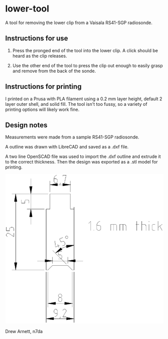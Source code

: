 # lower-tool

A tool for removing the lower clip from a Vaisala RS41-SGP radiosonde.

## Instructions for use

1.  Press the pronged end of the tool into the lower clip.  A click should be
    heard as the clip releases.

2.  Use the other end of the tool to press the clip out enough to easily grasp
    and remove from the back of the sonde.

## Instructions for printing

I printed on a Prusa with PLA filament using a 0.2 mm layer height, default 2
layer outer shell, and solid fill.  The tool isn't too fussy, so a variety of
printing options will likely work fine.

## Design notes

Measurements were made from a sample RS41-SGP radiosonde.

A outline was drawn with LibreCAD and saved as a .dxf file.

A two line OpenSCAD file was used to import the .dxf outline and extrude it to
the correct thickness.  Then the design was exported as a .stl model for
printing.

![dimensioned drawing](lower-tool.png)

Drew Arnett, n7da
